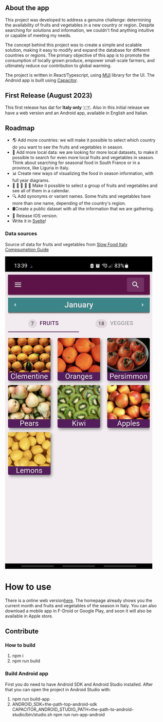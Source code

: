 ## About the app
This project was developed to address a genuine challenge: determining the availability of fruits and vegetables in a new country or region. Despite searching for solutions and information, we couldn't find anything intuitive or capable of meeting my needs.
       
The concept behind this project was to create a simple and scalable solution, making it easy to modify and expand the database for different countries or regions. The primary objective of this app is to promote the consumption of locally grown produce, empower small-scale farmers, and ultimately reduce our contribution to global warming.

The project is written in React/Typescript, using [MUI](https://mui.com/) library for the UI. The Android app is built using [Capacitor](https://capacitorjs.com/).

## First Release (August 2023)
This first release has dat for **Italy only** 🇮🇹. Also in this initial release we have a web version and an Android app, available in English and Italian. 

## Roadmap

* 🌎 Add more countries: we will make it possible to select which country do you want to see the fruits and vegetables in season.
* 📌 Add more local data: we are looking for more local datasets, to make it possible to search for even more local fruits and vegetables in season. Think about searching for seasonal food in South France or in a province, like Liguria in Italy.
* 📊 Create new ways of visualizing the food in season information, with full year diagrams.
* 🍇 🍉 🍑 🥝 🍒 Make it possible to select a group of fruits and vegetables and see all of them in a calendar.
* 🔍 Add synonyms or variant names. Some fruits and vegetables have more than one name, depending of the country's region.
* 🛢Create a public dataset with all the information that we are gathering.
* 🍎 Release IOS version.
* Write it in [Svelte](https://svelte.dev/)!

### Data sources
Source of data for fruits and vegetables from [Slow Food Italy](https://www.slowfood.it/guide-al-consumo/) [Compsumption Guide](https://www.slowfood.it/wp-content/uploads/blu_facebook_uploads/2014/09/ita_guida_consumo_b.pdf)

<!-- Source for mushrooms from [Greenme](https://www.greenme.it/salute-e-alimentazione/mangiare-sostenibile/funghi-stagionalita/) -->

![season-fruit](assets/print-1.jpg)


# How to use

There is a online web version[here](https://fuzue.tech/seasonalfood/). The homepage already shows you the current month and fruits and vegetables of the season in Italy. You can also download a mobile app  in F-Droid or Google Play, and soon it will also be available in Apple store.

## Contribute

### How to build

1. npm i
2. npm run build

### Build Android app

First you do need to have Android SDK and Android Studio installed. After that you can open the project in Android Studio with:

1. npm run build-app
2. ANDROID_SDK=the-path-top-android-sdk CAPACITOR_ANDROID_STUDIO_PATH=the-path-to-android-studio/bin/studio.sh npm run run-app-android
